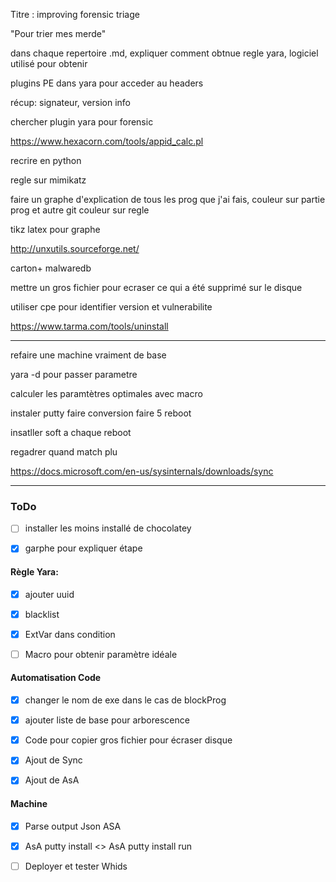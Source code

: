 

Titre : improving forensic triage

"Pour trier mes merde"



dans chaque repertoire .md, expliquer comment obtnue regle yara, logiciel utilisé pour obtenir



plugins PE dans yara pour acceder au headers

récup: signateur, version info

chercher plugin yara pour forensic



https://www.hexacorn.com/tools/appid_calc.pl

recrire en python



regle sur mimikatz



faire un graphe d'explication de tous les prog que j'ai fais, couleur sur partie prog et autre git couleur sur regle



tikz latex pour graphe





http://unxutils.sourceforge.net/





carton+ malwaredb



mettre un gros fichier pour ecraser ce qui a été supprimé sur le disque

utiliser cpe pour identifier version et vulnerabilite



https://www.tarma.com/tools/uninstall



-----------

refaire une machine vraiment de base

yara -d pour passer parametre

calculer les paramtètres optimales avec macro



instaler putty faire conversion faire 5 reboot

insatller soft a chaque reboot

regadrer quand match plu

https://docs.microsoft.com/en-us/sysinternals/downloads/sync

-------



### ToDo

- [ ] installer les moins installé de chocolatey
- [x] garphe pour expliquer étape



#### Règle Yara:

- [x] ajouter uuid
- [x] blacklist
- [x] ExtVar dans condition
- [ ] Macro pour obtenir paramètre idéale



#### Automatisation Code

- [x] changer le nom de exe dans le cas de blockProg
- [x] ajouter liste de base pour arborescence
- [x] Code pour copier gros fichier pour écraser disque
- [x] Ajout de Sync
- [x] Ajout de AsA



#### Machine

- [x] Parse output Json ASA
- [x] AsA putty install <> AsA putty install run
- [ ] Deployer et tester Whids 

 















